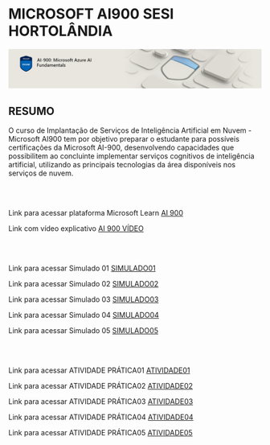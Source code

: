 # MICROSOFT AI900 SESI HORTOLÂNDIA

<img src="ai.PNG"> 

<h2>RESUMO</h2>

<p>
O curso de Implantação de Serviços de Inteligência Artificial em Nuvem - Microsoft AI900 tem por objetivo preparar o estudante para possíveis certificações da Microsoft AI-900, desenvolvendo capacidades que possibilitem ao concluinte implementar serviços cognitivos de inteligência artificial, utilizando as principais tecnologias da área disponíveis nos serviços de nuvem.</P>
<br>
<br>

<p>Link para acessar plataforma Microsoft Learn <a href="https://learn.microsoft.com/pt-br/users/51140266/collections/p6ppcydkn77zqn">AI 900</a></p>
<p>Link com vídeo explicativo <a href="https://www.youtube.com/watch?v=t9yyzw2J8bo">AI 900 VÍDEO</a></p>


<BR>
<BR>
<p>Link para acessar Simulado 01 <a  href="">SIMULADO01</a></p>
<p>Link para acessar Simulado 02 <a  href="">SIMULADO02</a></p>
<p>Link para acessar Simulado 03 <a  href="">SIMULADO03</a></p>
<p>Link para acessar Simulado 04 <a  href="">SIMULADO04</a></p>
<p>Link para acessar Simulado 05 <a  href="">SIMULADO05</a></p>

<BR>
<BR>

<p>Link para acessar ATIVIDADE PRÁTICA01 <a  href="">ATIVIDADE01</a></p>
<p>Link para acessar ATIVIDADE PRÁTICA02 <a  href="">ATIVIDADE02</a></p>
<p>Link para acessar ATIVIDADE PRÁTICA03 <a  href="">ATIVIDADE03</a></p>
<p>Link para acessar ATIVIDADE PRÁTICA04 <a  href="">ATIVIDADE04</a></p>
<p>Link para acessar ATIVIDADE PRÁTICA05 <a  href="">ATIVIDADE05</a></p>

